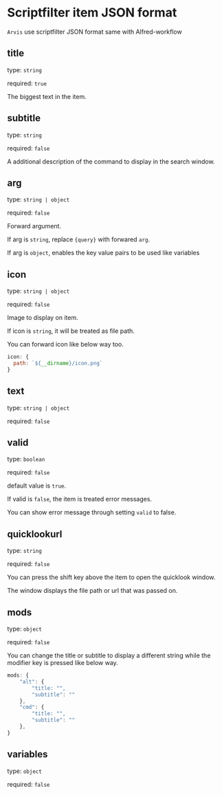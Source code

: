 # Scriptfilter item JSON format

`Arvis` use scriptfilter JSON format same with Alfred-workflow

## title

type: `string`

required: `true`

The biggest text in the item.

## subtitle

type: `string`

required: `false`

A additional description of the command to display in the search window.

## arg

type: `string | object`

required: `false`

Forward argument.

If arg is `string`, replace `{query}` with forwared `arg`.

If arg is `object`, enables the key value pairs to be used like variables

## icon

type: `string | object`

required: `false`

Image to display on item.

If icon is `string`, it will be treated as file path.

You can forward icon like below way too.

```js
icon: {
  path: `${__dirname}/icon.png`
}
```

## text

type: `string | object`

required: `false`

## valid

type: `boolean`

required: `false`

default value is `true`.

If valid is `false`, the item is treated error messages.

You can show error message through setting `valid` to false.  

## quicklookurl

type: `string`

required: `false`

You can press the shift key above the item to open the quicklook window.

The window displays the file path or url that was passed on.

## mods

type: `object`

required: `false`

You can change the title or subtitle to display a different string while the modifier key is pressed like below way.

```js
mods: {
    "alt": {
        "title: "",
        "subtitle": ""
    },
    "cmd": {
        "title: "",
        "subtitle": ""
    },
}
```

## variables

type: `object`

required: `false`
